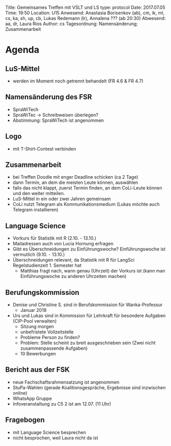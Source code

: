 Title: Gemeinsames Treffen mit VSLT und LS
type: protocol 
Date: 2017.07.05
Time: 19:50
Location: U15 
Anwesend:  Anastasia Borisenkov (ab), cm, ik, ml, cs, ka, sh, up, cb, Lukas Redemann (lr), Annalena ??? (ab 20:30)
Abwesend: aa, dr, Laura Rios
Author: cs
Tagesordnung: Namensänderung; Zusammenarbeit

# Agenda

## LuS-Mittel
 - werden im Moment noch getrennt behandelt (FR 4.6 & FR 4.7)

## Namensänderung des FSR
 - SpraWiTech
 - SpraWiTec
    -> Schreibweisen überlegen?
 - Abstimmung: SpraWiTech ist angenommen

## Logo
 - mit T-Shirt-Contest verbinden

## Zusammenarbeit
 - bei Treffen Doodle mit enger Deadline schicken (ca 2 Tage)
 - dann Termin, an dem die meisten Leute können, auswählen
 - falls das nicht klappt, zuerst Termin finden, an dem CoLi-Leute können und den weiter mitteilen.
 - LuS-Mittel in ein oder zwei Jahren gemeinsam 
 - CoLi nutzt Telegram als Kommunikationsmedium (Lukas möchte auch Telegram installieren)

## Language Science
 - Vorkurs für Statistik mit R (2.10. - 13.10.)
 - Mailadressen auch von Lucia Hornung erfragen
 - Gibt es Überschneidungen zu Einführungswoche? Einführungswoche ist vermutlich (9.10. - 13.10.)
 - Überschneidungen relevant, da Statistik mit R für LangSci Regelstudienzeit 1. Semester hat
     - Matthias fragt nach, wann genau (Uhrzeit) der Vorkurs ist (kann man Einführungswoche zu anderen Uhrzeiten machen)
    
## Berufungskommission 
 - Denise und Christine S. sind in Berufskommission für Wanka-Professur
     - Januar 2018
 - Urs und Lukas sind in Kommission für Lehrkraft für besondere Aufgaben (CIP-Pool verwalten)
     - Sitzung morgen 
     - unbefristete Vollzeitstelle
     - Probleme Person zu finden?
     - Problem: Stelle scheint zu breit ausgeschrieben sein (Zwei nicht zusammenpassende Aufgaben) 
     - 10 Bewerbungen

## Bericht aus der FSK
- neue Fachschaftsrahmensatzung ist angenommen
- StuPa-Wahlen (gerade Koalitionsgespräche, Ergebnisse sind inzwischen online)
- WhatsApp Gruppe
- Infoveranstaltung zu C5 2 ist am 12.07. (11 Uhr)

## Fragebogen 
 - mit Language Science besprechen
 - nicht besprochen, weil Laura nicht da ist


